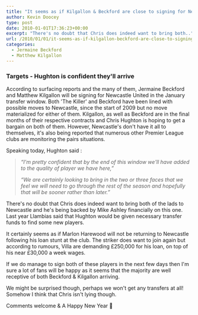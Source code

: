 ```yaml
---
title: "It seems as if Kilgallon & Beckford are close to signing for Newcastle"
author: Kevin Doocey
type: post
date: 2010-01-01T17:36:23+00:00
excerpt: "There's no doubt that Chris does indeed want to bring both.."
url: /2010/01/01/it-seems-as-if-kilgallon-beckford-are-close-to-signing-for-newcastle/
categories:
  - Jermaine Beckford
  - Matthew Kilgallon
---
```


### Targets - Hughton is confident they'll arrive

According to surfacing reports and the many of them, Jermaine Beckford and Matthew Kilgallon will be signing for Newcastle United in the January transfer window. Both 'The Killer' and Beckford have been lined with possible moves to Newcastle, since the start of 2009 but no move materialized for either of them. Kilgallon, as well as Beckford are in the final months of their respective contracts and Chris Hughton is hoping to get a bargain on both of them. However, Newcastle's don't have it all to themselves, it's also being reported that numerous other Premier League clubs are monitoring the pairs situations.

Speaking today, Hughton said :

> _“I'm pretty confident that by the end of this window we'll have added to the quality of player we have here,”_
>
> _“We are certainly looking to bring in the two or three faces that we feel we will need to go through the rest of the season and hopefully that will be sooner rather than later.”_

There's no doubt that Chris does indeed want to bring both of the lads to Newcastle and he's being backed by Mike Ashley financially on this one. Last year Llambias said that Hughton would be given necessary transfer funds to find some new players.

It certainly seems as if Marlon Harewood will not be returning to Newcastle following his loan stunt at the club. The striker does want to join again but according to rumours, Villa are demanding £250,000 for his loan, on top of his near £30,000 a week wages.

If we do manage to sign both of these players in the next few days then I'm sure a lot of fans will be happy as it seems that the majority are well receptive of both Beckford & Kilgallon arriving.

We might be surprised though, perhaps we won't get any transfers at all! Somehow I think that Chris isn't lying though.

Comments welcome & A Happy New Year 🙂
